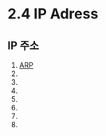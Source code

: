 # 2.4 IP Adress

## IP 주소

1. [ARP](https://congruous-parcel-450.notion.site/ARP-899e97101ed14d2281bc36ef90f47f38?pvs=4)</br>
2. []()</br>
3. []()</br>
4. []()</br>
5. []()</br>
6. []()</br>
7. []()</br>
8. []()</br>



